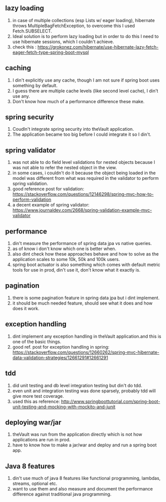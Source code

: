 ## lazy loading
1. in case of multiple collections (esp Lists w/ eager loading), hibernate throws MultipleBagFetchException, to overcome this I used Fetch.SUBSELECT.
2. Ideal solution is to perform lazy loading but in order to do this I need to use hibernate sessions, which I couldn't achieve.
3. check this : https://grokonez.com/hibernate/use-hibernate-lazy-fetch-eager-fetch-type-spring-boot-mysql

## caching
1. I din't explicitly use any cache, though I am not sure if spring boot uses something by default.
2. I guess there are multiple cache levels (like second level cache), I din't use any.
3. Don't know how much of a performance difference these make.

## spring security
1. Coudln't integrate spring security into theVault application.
2. The application became too big before I could integrate it so I din't.

## spring validator
1. was not able to do field level validations for nested objects because I was not able to refer the nested object in the view.
2. in some cases, i couldn't do it because the object being loaded in the model was different from what was required in the validator to perform spring validation.
3. good reference post for validation: https://stackoverflow.com/questions/12146298/spring-mvc-how-to-perform-validation
4. a decent example of spring validator: https://www.journaldev.com/2668/spring-validation-example-mvc-validator

## performance
1. din't measure the performance of spring data jpa vs native queries.
2. as of know i don't know which one is better when.
3. also dint check how these approaches behave and how to solve as the application scales to some 10k, 50k and 100k users.
4. spring boot actuator is also something which comes with default metric tools for use in prod, din't use it, don't know what it exactly is.

## pagination
1. there is some pagination feature in spring data jpa but i dint implement.
2. it should be much needed feature, should see what it does and how does it work.

## exception handling
1. dint implement any exception handling in theVault application.and this is one of the basic things.
2. good ref. post for exception handling in spring: https://stackoverflow.com/questions/12660262/spring-mvc-hibernate-data-validation-strategies/12661291#12661291

## tdd
1. did unit testing and db level integration testing but din't do tdd.
2. even unit and integration testing was done sparsely, probably tdd will give more test coverage.
3. used this as reference: http://www.springboottutorial.com/spring-boot-unit-testing-and-mocking-with-mockito-and-junit

## deploying war/jar
1. theVault was run from the application directly which is not how applications are run in prod.
2. have to know how to make a jar/war and deploy and run a spring boot app.

## Java 8 features
1. din't use much of java 8 features like functional programming, lambdas, streams, optional etc.
2. want to use them and also measure and document the performance difference against traditional java programming. 
